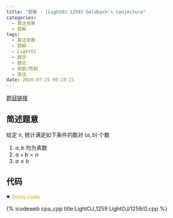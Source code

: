 ```yaml
---
title: "题解 - [LightOJ 1259] Goldbach`s Conjecture"
categories:
  - 算法竞赛
  - 题解
tags:
  - 算法竞赛
  - 题解
  - LightOJ
  - 数学
  - 数论
  - 素数/质数
  - 筛法
date: 2020-07-25 00:19:21
---
```


[题目链接](https://vjudge.net/problem/LightOJ-1259/origin)

<!-- more -->

## 简述题意

给定 $n$, 统计满足如下条件的数对 $(a,b)$ 个数

1. $a,b$ 均为素数
1. $a+b=n$
1. $a\leqslant b$

## 代码

<details open>
<summary><font color='orange'>Show code</font></summary>

{% icodeweb cpa_cpp title:LightOJ_1259 LightOJ/1259/0.cpp %}

</details>
